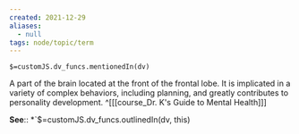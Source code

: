 ```yaml
---
created: 2021-12-29 
aliases:
  - null
tags: node/topic/term
---
```

`$=customJS.dv_funcs.mentionedIn(dv)`

A part of the brain located at the front of the frontal lobe. It is implicated in a variety of complex behaviors, including planning, and greatly contributes to personality development.
 ^[[[course_Dr. K's Guide to Mental Health]]]

**See**::
*`$=customJS.dv_funcs.outlinedIn(dv, this)